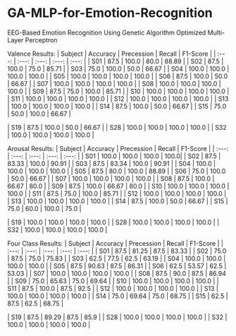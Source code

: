 # GA-MLP-for-Emotion-Recognition
EEG-Based Emotion Recognition Using Genetic Algorithm Optimized Multi-Layer Perceptron


Valence Results:
| Subject | Accuracy | Precession | Recall | F1-Score |
| :---: | :---: | :---: | :---: | :---: |
| S01 | 87.5 | 100.0 | 80.0 | 88.89 |
| S02 | 87.5 | 100.0 | 75.0 | 85.71 |
| S03 | 75.0 | 100.0 | 50.0 | 66.67 |
| S04 | 100.0 | 100.0 | 100.0 | 100.0 |
| S05 | 100.0 | 100.0 | 100.0 | 100.0 |
| S06 | 87.5 | 100.0 | 50.0 | 66.67 |
| S07 | 100.0 | 100.0 | 100.0 | 100.0 |
| S08 | 100.0 | 100.0 | 100.0 | 100.0 |
| S09 | 87.5 | 75.0 | 100.0 | 85.71 |
| S10 | 100.0 | 100.0 | 100.0 | 100.0 |
| S11 | 100.0 | 100.0 | 100.0 | 100.0 |
| S12 | 100.0 | 100.0 | 100.0 | 100.0 |
| S13 | 100.0 | 100.0 | 100.0 | 100.0 |
| S14 | 87.5 | 100.0 | 50.0 | 66.67 |
| S15 | 75.0 | 50.0 | 100.0 | 66.67 |


| S19 | 87.5 | 100.0 | 50.0 | 66.67 |
| S28 | 100.0 | 100.0 | 100.0 | 100.0 |
| S32 | 100.0 | 100.0 | 100.0 | 100.0 |

Arousal Results:
| Subject | Accuracy | Precession | Recall | F1-Score |
| :---: | :---: | :---: | :---: | :---: |
| S01 | 100.0 | 100.0 | 100.0 | 100.0|
| S02 | 87.5 | 83.33 | 100.0 | 90.91 |
| S03 | 87.5 | 83.34 | 100.0 | 90.91 |
| S04 | 100.0 | 100.0 | 100.0 | 100.0 |
| S05 | 87.5 | 80.0 | 100.0 | 88.89 |
| S06 | 75.0 | 100.0 | 50.0 | 66.67 |
| S07 | 100.0 | 100.0 | 100.0 | 100.0 |
| S08 | 87.5 | 100.0 | 66.67 | 80.0 |
| S09 | 87.5 | 100.0 | 66.67 | 80.0 |
| S10 | 100.0 | 100.0 | 100.0 | 100.0 |
| S11 | 87.5 | 75.0 | 100.0 | 85.71 |
| S12 | 100.0 | 100.0 | 100.0 | 100.0 |
| S13 | 100.0 | 100.0 | 100.0 | 100.0 |
| S14 | 87.5 | 100.0 | 50.0 | 66.67 |
| S15 | 75.0 | 60.0 | 100.0 | 75.0 |



| S19 | 100.0 | 100.0 | 100.0 | 100.0 |
| S28 | 100.0 | 100.0 | 100.0 | 100.0 |
| S32 | 100.0 | 100.0 | 100.0 | 100.0 |

Four Class Results:
| Subject | Accuracy | Precession | Recall | F1-Score |
| :---: | :---: | :---: | :---: | :---: |
| S01 | 87.5 | 81.25 | 87.5 | 83.33 |
| S02 | 75.0 | 87.5 | 75.0 | 75.83 |
| S03 | 62.5 | 77.5 | 62.5 | 63.19 |
| S04 | 100.0 | 100.0 | 100.0 | 100.0 |
| S05 | 87.5 | 90.63 | 87.5 | 86.31 |
| S06 | 62.5 | 53.57 | 62.5 | 53.03 |
| S07 | 100.0 | 100.0 | 100.0 | 100.0 |
| S08 | 87.5 | 90.0 | 87.5 | 86.94 |
| S09 | 75.0 | 65.63 | 75.0 | 69.64 |
| S10 | 100.0 | 100.0 | 100.0 | 100.0 |
| S11 | 87.5 | 100.0 | 87.5 | 92.5 |
| S12 | 100.0 | 100.0 | 100.0 | 100.0 |
| S13 | 100.0 | 100.0 | 100.0 | 100.0 |
| S14 | 75.0 | 69.64 | 75.0 | 68.75 |
| S15 | 62.5 | 87.5 | 62.5 | 68.75 |

| S19 | 87.5 | 89.29 | 87.5 | 85.9 |
| S28 | 100.0 | 100.0 | 100.0 | 100.0 |
| S32 | 100.0 | 100.0 | 100.0 | 100.0 |
